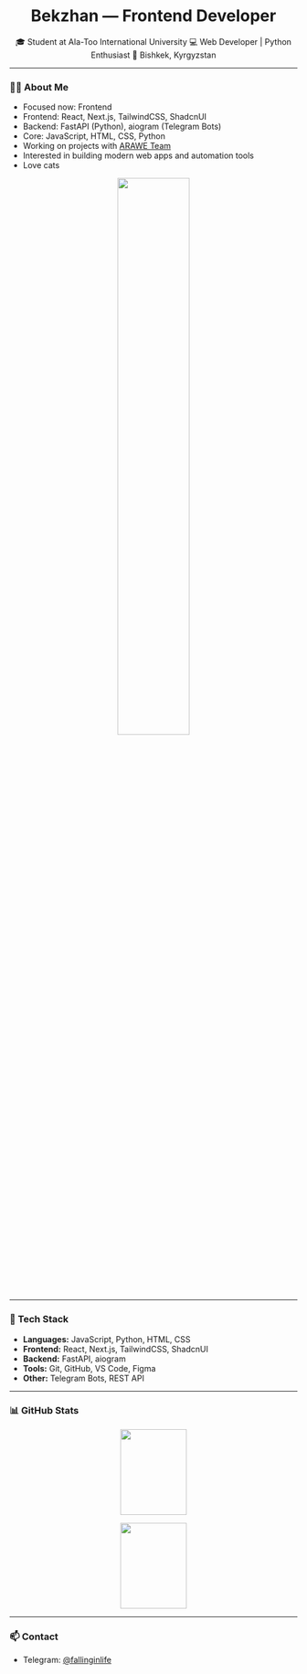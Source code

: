 <h1 align="center">Bekzhan — Frontend Developer</h1>

<p align="center">
🎓 Student at Ala-Too International University  
💻 Web Developer | Python Enthusiast  
📍 Bishkek, Kyrgyzstan  
</p>

---

### 👨‍💻 About Me

- Focused now: Frontend
- Frontend: React, Next.js, TailwindCSS, ShadcnUI  
- Backend: FastAPI (Python), aiogram (Telegram Bots)  
- Core: JavaScript, HTML, CSS, Python  
- Working on projects with [ARAWE Team](https://github.com/orgs/arawe-kg)  
- Interested in building modern web apps and automation tools
- Love cats
<p align="center">
  <img src="https://media4.giphy.com/media/v1.Y2lkPTc5MGI3NjExODJsMHp1NXd6dTVma2hnbWI5dHAzczl5d3RxMGp5cG5rdjJhanQwdyZlcD12MV9pbnRlcm5hbF9naWZfYnlfaWQmY3Q9Zw/MDJ9IbxxvDUQM/giphy.gif" width="50%"/>
</p>

---

### 🧰 Tech Stack

- **Languages:** JavaScript, Python, HTML, CSS  
- **Frontend:** React, Next.js, TailwindCSS, ShadcnUI  
- **Backend:** FastAPI, aiogram  
- **Tools:** Git, GitHub, VS Code, Figma  
- **Other:** Telegram Bots, REST API

---

### 📊 GitHub Stats

<p align="center">
  <img src="https://github-readme-stats.vercel.app/api/top-langs/?username=SinJeIwc&layout=compact&theme=default" width="48%" height="150"/>
</p>
<p align="center">
  <img src="https://github-readme-stats.vercel.app/api?username=SinJeIwc&show_icons=true&theme=default" width="48%" height="150"/>
</p>

---

### 📫 Contact

- Telegram: [@fallinginlife](https://t.me/fallinginlife)
